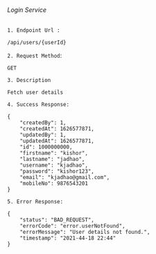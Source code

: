 ###### Login Service ######
`1. Endpoint Url :`
```
/api/users/{userId}
```
`2. Request Method`:
```
GET
```
`3. Description`
```
Fetch user details
```
`4. Success Response:`
```
{
    "createdBy": 1,
    "createdAt": 1626577871,
    "updatedBy": 1,
    "updatedAt": 1626577871,
    "id": 1000000000,
    "firstname": "kishor",
    "lastname": "jadhao",
    "username": "kjadhao",
    "password": "kishor123",
    "email": "kjadhao@gmail.com",
    "mobileNo": 9876543201
}
```

`5. Error Response:`
```
{
    "status": "BAD_REQUEST",
    "errorCode": "error.userNotFound",
    "errorMessage": "User details not found.",
    "timestamp": "2021-44-18 22:44"
}
```


